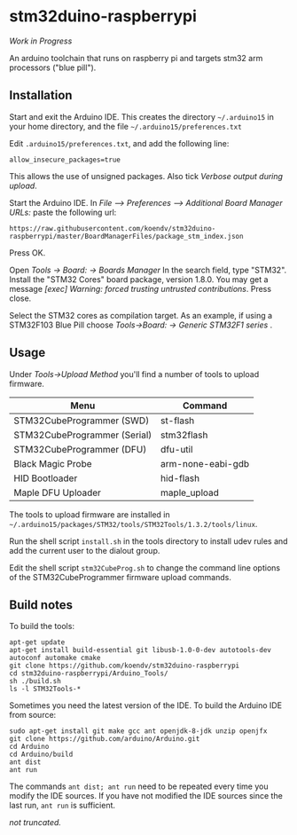 # stm32duino-raspberrypi
*Work in Progress*

An arduino toolchain that runs on raspberry pi and targets stm32 arm processors ("blue pill").

## Installation

Start and exit the Arduino IDE. This creates the directory ``~/.arduino15``  in your home directory, and the file ``~/.arduino15/preferences.txt``

Edit ``.arduino15/preferences.txt``, and add the following line:
```
allow_insecure_packages=true
```
This allows the use of unsigned packages. Also tick *Verbose output during upload*.

Start  the Arduino IDE. In *File --> Preferences --> Additional Board Manager URLs:* paste the following url:
```
https://raw.githubusercontent.com/koendv/stm32duino-raspberrypi/master/BoardManagerFiles/package_stm_index.json
```
Press OK.

Open *Tools -> Board: -> Boards Manager*
In the search field, type "STM32". Install the "STM32 Cores" board package, version 1.8.0. You may get a message *[exec] Warning: forced trusting untrusted contributions*. Press close.

Select the STM32 cores as compilation target.
As an example, if using a STM32F103 Blue Pill choose *Tools->Board: -> Generic STM32F1 series* .

## Usage
Under *Tools->Upload Method* you'll find a number of tools to upload firmware.  

| Menu  | Command  |
|---|---|
|STM32CubeProgrammer (SWD) | st-flash
|STM32CubeProgrammer (Serial) | stm32flash
|STM32CubeProgrammer (DFU) | dfu-util
|Black Magic Probe | arm-none-eabi-gdb
|HID Bootloader | hid-flash
|Maple DFU Uploader | maple_upload

The tools to upload firmware are installed in ``~/.arduino15/packages/STM32/tools/STM32Tools/1.3.2/tools/linux``. 

Run the shell script ``install.sh`` in the tools directory to install udev rules and add the current user to the dialout group. 

Edit the shell script ``stm32CubeProg.sh`` to change the command line options of the STM32CubeProgrammer firmware upload commands.

## Build notes
To build the tools:
```
apt-get update
apt-get install build-essential git libusb-1.0-0-dev autotools-dev autoconf automake cmake
git clone https://github.com/koendv/stm32duino-raspberrypi
cd stm32duino-raspberrypi/Arduino_Tools/
sh ./build.sh
ls -l STM32Tools-*
```

Sometimes you need the latest version of the IDE. To build the Arduino IDE from source:
```
sudo apt-get install git make gcc ant openjdk-8-jdk unzip openjfx
git clone https://github.com/arduino/Arduino.git
cd Arduino
cd Arduino/build
ant dist
ant run
```
The commands ``ant dist; ant run`` need to be repeated every time you modify the IDE sources. If you have not modified the IDE sources since the last run, ``ant run`` is sufficient.

_not truncated._
